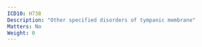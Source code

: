 ```yaml
---
ICD10: H738
Description: "Other specified disorders of tympanic membrane"
Matters: No
Weight: 0
---
```



